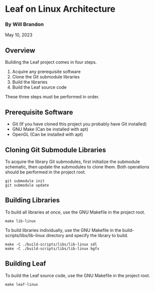 # Leaf on Linux Architecture

### By Will Brandon
May 10, 2023


## Overview
Building the Leaf project comes in four steps.
 
 1. Acquire any prerequisite software
 2. Clone the Git submodule libraries
 3. Build the libraries
 4. Build the Leaf source code

These three steps must be performed in order.


## Prerequisite Software

 * Git (If you have cloned this project you probably have Git installed)
 * GNU Make (Can be installed with apt)
 * OpenGL (Can be installed with apt)


## Cloning Git Submodule Libraries
To acquire the library Git submodules, first initialize the submodule schematic, then update the submodules to clone them. Both operations should be performed in the project root.

    git submodule init
    git submodule update

## Building Libraries
To build all libraries at once, use the GNU Makefile in the project root.

    make lib-linux

To build libraries individually, use the GNU Makefile in the build-scripts/libs/lib-linux directory and specify the library to build.

    make -C ./build-scripts/libs/lib-linux sdl
    make -C ./build-scripts/libs/lib-linux bgfx


## Building Leaf

To build the Leaf source code, use the GNU Makefile in the project root.

    make leaf-linux
